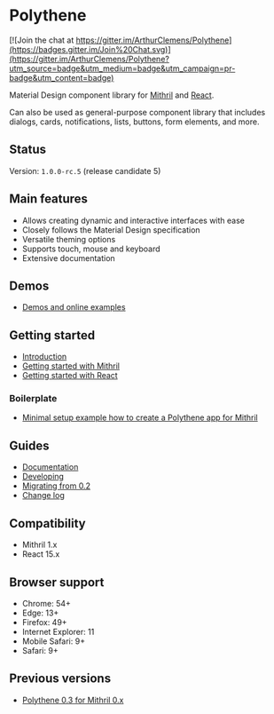 # Polythene

[![Join the chat at https://gitter.im/ArthurClemens/Polythene](https://badges.gitter.im/Join%20Chat.svg)](https://gitter.im/ArthurClemens/Polythene?utm_source=badge&utm_medium=badge&utm_campaign=pr-badge&utm_content=badge)

Material Design component library for [Mithril](http://mithril.js.org) and [React](https://facebook.github.io/react/).

Can also be used as general-purpose component library that includes dialogs, cards, notifications, lists, buttons, form elements, and more.


## Status

Version: `1.0.0-rc.5` (release candidate 5)


## Main features

* Allows creating dynamic and interactive interfaces with ease
* Closely follows the Material Design specification
* Versatile theming options
* Supports touch, mouse and keyboard
* Extensive documentation


## Demos

* [Demos and online examples](docs/demos.md)


## Getting started

* [Introduction](docs/introduction.md)
* [Getting started with Mithril](docs/getting-started-mithril.md)
* [Getting started with React](docs/getting-started-react.md)

### Boilerplate

* [Minimal setup example how to create a Polythene app for Mithril](https://github.com/ArthurClemens/polythene-mithril-setup)


## Guides

* [Documentation](docs/README.md)
* [Developing](docs/developing.md)
* [Migrating from 0.2](docs/migrating-from-02.md)
* [Change log](docs/changes.md)


## Compatibility

* Mithril 1.x
* React 15.x


## Browser support

* Chrome: 54+
* Edge: 13+
* Firefox: 49+
* Internet Explorer: 11
* Mobile Safari: 9+
* Safari: 9+


## Previous versions

* [Polythene 0.3 for Mithril 0.x](https://github.com/ArthurClemens/polythene/tree/0.x)


